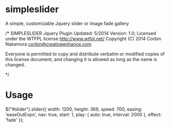 simpleslider
============

A simple, customizable Jquery slider or image fade gallery

/*
  SIMPLESLIDER Jquery Plugin
  Updated: 5/2014
  Version: 1.0;
  Licensed under the WTFPL license http://www.wtfpl.net/
  Copyright (C) 2014 Corbin Nakamura <corbin@creativeenhance.com> 

  Everyone is permitted to copy and distribute verbatim or modified 
  copies of this license document, and changing it is allowed as long 
  as the name is changed. 

*/

Usage
============

 $("#slider").slider({
            width: 1200,
            height: 369,
            speed: 700,
            easing: 'easeOutExpo',
            nav: true,
            start: 1,
            play: {
                auto: true,
                interval: 2000
                  },
            effect: 'fade'
            });
